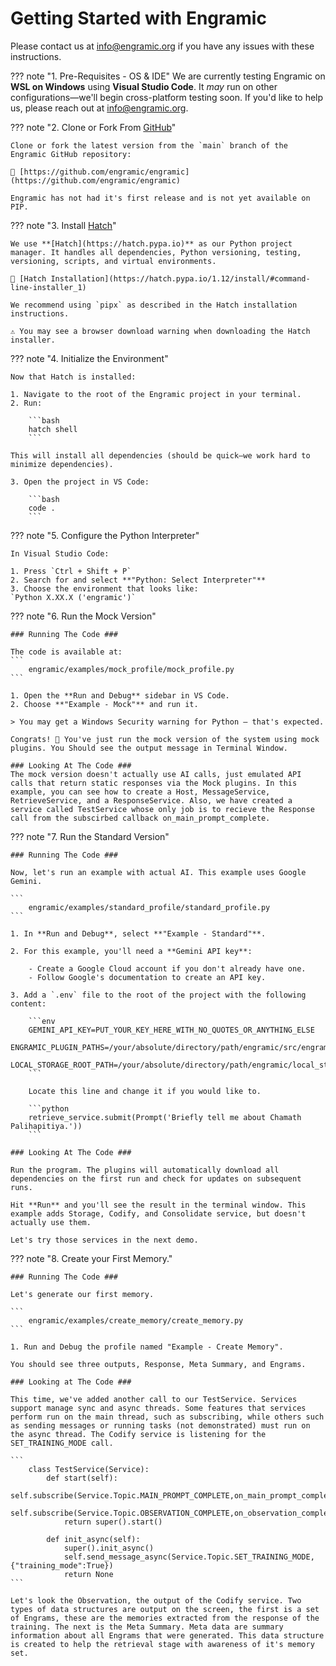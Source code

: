 # Getting Started with Engramic

Please contact us at info@engramic.org if you have any issues with these instructions.


??? note "1. Pre-Requisites - OS & IDE"
    We are currently testing Engramic on **WSL on Windows** using **Visual Studio Code**. It *may* run on other configurations—we'll begin cross-platform testing soon. If you'd like to help us, please reach out at [info@engramic.org](mailto:info@engramic.org).


??? note "2. Clone or Fork From [GitHub](https://github.com/engramic/engramic)"

    Clone or fork the latest version from the `main` branch of the Engramic GitHub repository:

    📎 [https://github.com/engramic/engramic](https://github.com/engramic/engramic)

    Engramic has not had it's first release and is not yet available on PIP.

    



??? note "3. Install [Hatch](https://hatch.pypa.io/1.12/install/#command-line-installer_1)"

    We use **[Hatch](https://hatch.pypa.io)** as our Python project manager. It handles all dependencies, Python versioning, testing, versioning, scripts, and virtual environments.

    🔗 [Hatch Installation](https://hatch.pypa.io/1.12/install/#command-line-installer_1)

    We recommend using `pipx` as described in the Hatch installation instructions.

    ⚠️ You may see a browser download warning when downloading the Hatch installer.



??? note "4. Initialize the Environment"

    Now that Hatch is installed:

    1. Navigate to the root of the Engramic project in your terminal.
    2. Run:

        ```bash
        hatch shell
        ```

    This will install all dependencies (should be quick—we work hard to minimize dependencies).

    3. Open the project in VS Code:

        ```bash
        code .
        ```

??? note "5. Configure the Python Interpreter"

    In Visual Studio Code:

    1. Press `Ctrl + Shift + P`
    2. Search for and select **"Python: Select Interpreter"**
    3. Choose the environment that looks like:  
    `Python X.XX.X ('engramic')`



??? note "6. Run the Mock Version"

    ### Running The Code ###

    The code is available at:
    ```
        engramic/examples/mock_profile/mock_profile.py
    ```

    1. Open the **Run and Debug** sidebar in VS Code.
    2. Choose **"Example - Mock"** and run it.

    > You may get a Windows Security warning for Python — that's expected.

    Congrats! 🎉 You've just run the mock version of the system using mock plugins. You Should see the output message in Terminal Window.
    
    ### Looking At The Code ###
    The mock version doesn't actually use AI calls, just emulated API calls that return static responses via the Mock plugins. In this example, you can see how to create a Host, MessageService, RetrieveService, and a ResponseService. Also, we have created a service called TestService whose only job is to recieve the Response call from the subscirbed callback on_main_prompt_complete.



??? note "7. Run the Standard Version"

    ### Running The Code ###

    Now, let's run an example with actual AI. This example uses Google Gemini.

    ```
        engramic/examples/standard_profile/standard_profile.py
    ```

    1. In **Run and Debug**, select **"Example - Standard"**.
    
    2. For this example, you'll need a **Gemini API key**:

        - Create a Google Cloud account if you don't already have one.
        - Follow Google's documentation to create an API key.

    3. Add a `.env` file to the root of the project with the following content:

        ```env
        GEMINI_API_KEY=PUT_YOUR_KEY_HERE_WITH_NO_QUOTES_OR_ANYTHING_ELSE
        ENGRAMIC_PLUGIN_PATHS=/your/absolute/directory/path/engramic/src/engramic/infrastructure/plugins
        LOCAL_STORAGE_ROOT_PATH=/your/absolute/directory/path/engramic/local_storage
        ```

        Locate this line and change it if you would like to.

        ```python
        retrieve_service.submit(Prompt('Briefly tell me about Chamath Palihapitiya.'))
        ```

    ### Looking At The Code ###
    
    Run the program. The plugins will automatically download all dependencies on the first run and check for updates on subsequent runs.

    Hit **Run** and you'll see the result in the terminal window. This example adds Storage, Codify, and Consolidate service, but doesn't actually use them.
    
    Let's try those services in the next demo.

??? note "8. Create your First Memory."

    ### Running The Code ###

    Let's generate our first memory.

    ```
        engramic/examples/create_memory/create_memory.py
    ```

    1. Run and Debug the profile named "Example - Create Memory".

    You should see three outputs, Response, Meta Summary, and Engrams.

    ### Looking at The Code ###

    This time, we've added another call to our TestService. Services support manage sync and async threads. Some features that services perform run on the main thread, such as subscribing, while others such as sending messages or running tasks (not demonstrated) must run on the async thread. The Codify service is listening for the SET_TRAINING_MODE call.

    ```
        class TestService(Service):
            def start(self):
                self.subscribe(Service.Topic.MAIN_PROMPT_COMPLETE,on_main_prompt_complete)
                self.subscribe(Service.Topic.OBSERVATION_COMPLETE,on_observation_complete)
                return super().start()
            
            def init_async(self):
                super().init_async()
                self.send_message_async(Service.Topic.SET_TRAINING_MODE,{"training_mode":True})
                return None
    ```

    Let's look the Observation, the output of the Codify service. Two types of data structures are output on the screen, the first is a set of Engrams, these are the memories extracted from the response of the training. The next is the Meta Summary. Meta data are summary information about all Engrams that were generated. This data structure is created to help the retrieval stage with awareness of it's memory set. 
    